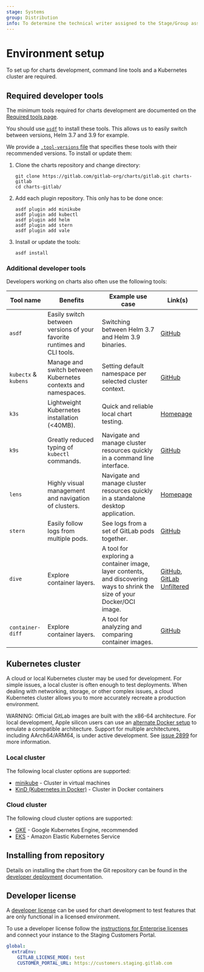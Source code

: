 ```yaml
---
stage: Systems
group: Distribution
info: To determine the technical writer assigned to the Stage/Group associated with this page, see https://handbook.gitlab.com/handbook/product/ux/technical-writing/#assignments
---
```


# Environment setup

To set up for charts development, command line tools and a
Kubernetes cluster are required.

## Required developer tools

The minimum tools required for charts development are documented on the [Required tools page](../installation/tools.md).

You should use [`asdf`](https://github.com/asdf-vm/asdf) to install these tools.
This allows us to easily switch between versions, Helm 3.7 and 3.9 for example.

We provide a [`.tool-versions` file](https://gitlab.com/gitlab-org/charts/gitlab/blob/master/.tool-versions)
that specifies these tools with their recommended versions. To install or update them:

1. Clone the charts repository and change directory:

   ```shell
   git clone https://gitlab.com/gitlab-org/charts/gitlab.git charts-gitlab
   cd charts-gitlab/
   ```

1. Add each plugin repository. This only has to be done once:

   ```shell
   asdf plugin add minikube
   asdf plugin add kubectl
   asdf plugin add helm
   asdf plugin add stern
   asdf plugin add vale
   ```

1. Install or update the tools:

   ```shell
   asdf install
   ```

### Additional developer tools

Developers working on charts also often use the following tools:

Tool name | Benefits | Example use case | Link(s)
-|-|-|-
`asdf` | Easily switch between versions of your favorite runtimes and CLI tools. | Switching between Helm 3.7 and Helm 3.9 binaries. | [GitHub](https://github.com/asdf-vm/asdf)
`kubectx` & `kubens` | Manage and switch between Kubernetes contexts and namespaces. | Setting default namespace per selected cluster context. | [GitHub](https://github.com/ahmetb/kubectx)
`k3s` | Lightweight Kubernetes installation (<40MB). | Quick and reliable local chart testing. | [Homepage](https://k3s.io)
`k9s` | Greatly reduced typing of `kubectl` commands. | Navigate and manage cluster resources quickly in a command line interface. | [GitHub](https://github.com/derailed/k9s)
`lens` | Highly visual management and navigation of clusters. | Navigate and manage cluster resources quickly in a standalone desktop application. | [Homepage](https://k8slens.dev/)
`stern` | Easily follow logs from multiple pods. | See logs from a set of GitLab pods together. | [GitHub](https://github.com/wercker/stern)
`dive` | Explore container layers. | A tool for exploring a container image, layer contents, and discovering ways to shrink the size of your Docker/OCI image. | [GitHub](https://github.com/wagoodman/dive), [GitLab Unfiltered](https://youtu.be/9kdE-ye6vlc)
`container-diff` | Explore container layers. | A tool for analyzing and comparing container images. | [GitHub](https://github.com/GoogleContainerTools/container-diff)

## Kubernetes cluster

A cloud or local Kubernetes cluster may be used for development.
For simple issues, a local cluster is often enough to test deployments.
When dealing with networking, storage, or other complex issues, a cloud Kubernetes cluster allows you to more accurately recreate a production environment.

WARNING:
Official GitLab images are built with the x86-64 architecture.
For local development, Apple silicon users can use an [alternate Docker setup](kind/index.md#apple-silicon-m1m2)
to emulate a compatible architecture.
Support for multiple architectures, including AArch64/ARM64, is under active development.
See [issue 2899](https://gitlab.com/gitlab-org/charts/gitlab/-/issues/2899) for more information.

### Local cluster

The following local cluster options are supported:

- [minikube](minikube/index.md) - Cluster in virtual machines
- [KinD (Kubernetes in Docker)](kind/index.md) - Cluster in Docker containers

### Cloud cluster

The following cloud cluster options are supported:

- [GKE](../installation/cloud/gke.md) - Google Kubernetes Engine, recommended
- [EKS](../installation/cloud/eks.md) - Amazon Elastic Kubernetes Service

## Installing from repository

Details on installing the chart from the Git repository can be found in the [developer deployment](deploy.md) documentation.

## Developer license

A [developer license](https://handbook.gitlab.com/handbook/developer-onboarding/#working-on-gitlab-ee-developer-licenses) can
be used for chart development to test features that are only functional in a licensed environment.

To use a developer license follow the [instructions for Enterprise licenses](../installation/secrets.md#initial-enterprise-license)
and connect your instance to the Staging Customers Portal.

```yaml
global:
  extraEnv:
    GITLAB_LICENSE_MODE: test
    CUSTOMER_PORTAL_URL: https://customers.staging.gitlab.com
```

